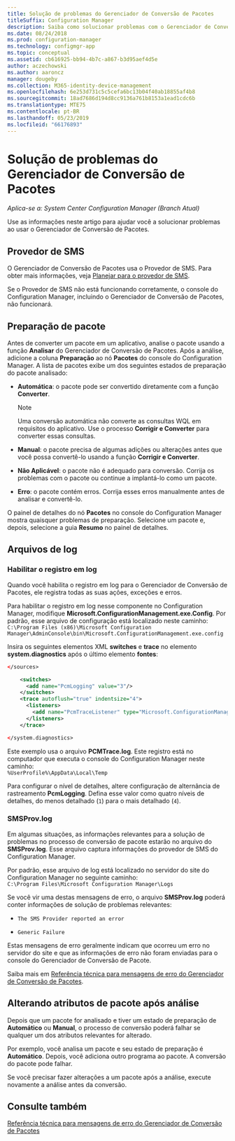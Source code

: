 ```yaml
---
title: Solução de problemas do Gerenciador de Conversão de Pacotes
titleSuffix: Configuration Manager
description: Saiba como solucionar problemas com o Gerenciador de Conversão de Pacotes no Configuration Manager.
ms.date: 08/24/2018
ms.prod: configuration-manager
ms.technology: configmgr-app
ms.topic: conceptual
ms.assetid: cb616925-bb94-4b7c-a867-b3d95aef4d5e
author: aczechowski
ms.author: aaroncz
manager: dougeby
ms.collection: M365-identity-device-management
ms.openlocfilehash: 6e253d731c5c5cefa6bc13b04f40ab18855af4b8
ms.sourcegitcommit: 18ad7686d194d8cc9136a761b8153a1ead1cdc6b
ms.translationtype: MTE75
ms.contentlocale: pt-BR
ms.lasthandoff: 05/23/2019
ms.locfileid: "66176893"
---
```

# <a name="troubleshoot-package-conversion-manager"></a>Solução de problemas do Gerenciador de Conversão de Pacotes

*Aplica-se a: System Center Configuration Manager (Branch Atual)*

<!--1357861-->

Use as informações neste artigo para ajudar você a solucionar problemas ao usar o Gerenciador de Conversão de Pacotes.



## <a name="sms-provider"></a>Provedor de SMS

O Gerenciador de Conversão de Pacotes usa o Provedor de SMS. Para obter mais informações, veja [Planejar para o provedor de SMS](/sccm/core/plan-design/hierarchy/plan-for-the-sms-provider).

Se o Provedor de SMS não está funcionando corretamente, o console do Configuration Manager, incluindo o Gerenciador de Conversão de Pacotes, não funcionará.



## <a name="package-readiness"></a>Preparação de pacote

Antes de converter um pacote em um aplicativo, analise o pacote usando a função **Analisar** do Gerenciador de Conversão de Pacotes. Após a análise, adicione a coluna **Preparação** ao nó **Pacotes** do console do Configuration Manager. A lista de pacotes exibe um dos seguintes estados de preparação do pacote analisado:

 - **Automática**: o pacote pode ser convertido diretamente com a função **Converter**.      

    > [!NOTE]  
    > Uma conversão automática não converte as consultas WQL em requisitos do aplicativo. Use o processo **Corrigir e Converter** para converter essas consultas.  

 - **Manual**: o pacote precisa de algumas adições ou alterações antes que você possa convertê-lo usando a função **Corrigir e Converter**.  

 - **Não Aplicável**: o pacote não é adequado para conversão. Corrija os problemas com o pacote ou continue a implantá-lo como um pacote.  

 - **Erro**: o pacote contém erros. Corrija esses erros manualmente antes de analisar e convertê-lo.  

O painel de detalhes do nó **Pacotes** no console do Configuration Manager mostra quaisquer problemas de preparação. Selecione um pacote e, depois, selecione a guia **Resumo** no painel de detalhes.



## <a name="log-files"></a>Arquivos de log

### <a name="enable-logging"></a>Habilitar o registro em log

Quando você habilita o registro em log para o Gerenciador de Conversão de Pacotes, ele registra todas as suas ações, exceções e erros. 

Para habilitar o registro em log nesse componente no Configuration Manager, modifique **Microsoft.ConfigurationManagement.exe.Config**. Por padrão, esse arquivo de configuração está localizado neste caminho:  
`C:\Program Files (x86)\Microsoft Configuration Manager\AdminConsole\bin\Microsoft.ConfigurationManagement.exe.config`  

Insira os seguintes elementos XML **switches** e **trace** no elemento **system.diagnostics** após o último elemento **fontes**:

``` XML
</sources>

    <switches>
      <add name="PcmLogging" value="3"/>
    </switches>
    <trace autoflush="true" indentsize="4">
      <listeners>
        <add name="PcmTraceListener" type="Microsoft.ConfigurationManagement.UserCentric.Logging.RolloverLogTraceListener, Microsoft.ConfigurationManagement.UserCentric.Logging" initializeData="%UserProfile%\AppData\Local\Temp\PcmTrace.log"/>
      </listeners>
    </trace>

</system.diagnostics>
```

Este exemplo usa o arquivo **PCMTrace.log**. Este registro está no computador que executa o console do Configuration Manager neste caminho:  
`%UserProfile%\AppData\Local\Temp`

Para configurar o nível de detalhes, altere configuração de alternância de rastreamento **PcmLogging**. Defina esse valor como quatro níveis de detalhes, do menos detalhado (`1`) para o mais detalhado (`4`).


### <a name="smsprovlog"></a>SMSProv.log

Em algumas situações, as informações relevantes para a solução de problemas no processo de conversão de pacote estarão no arquivo do **SMSProv.log**. Esse arquivo captura informações do provedor de SMS do Configuration Manager.

Por padrão, esse arquivo de log está localizado no servidor do site do Configuration Manager no seguinte caminho:  
`C:\Program Files\Microsoft Configuration Manager\Logs`

Se você vir uma destas mensagens de erro, o arquivo **SMSProv.log** poderá conter informações de solução de problemas relevantes:

- `The SMS Provider reported an error`

- `Generic Failure`

Estas mensagens de erro geralmente indicam que ocorreu um erro no servidor do site e que as informações de erro não foram enviadas para o console do Gerenciador de Conversão de Pacote.

Saiba mais em [Referência técnica para mensagens de erro do Gerenciador de Conversão de Pacotes](/sccm/apps/pcm/error-messages).



## <a name="changing-package-attributes-after-analysis"></a>Alterando atributos de pacote após análise

Depois que um pacote for analisado e tiver um estado de preparação de **Automático** ou **Manual**, o processo de conversão poderá falhar se qualquer um dos atributos relevantes for alterado.

Por exemplo, você analisa um pacote e seu estado de preparação é **Automático**. Depois, você adiciona outro programa ao pacote. A conversão do pacote pode falhar.

Se você precisar fazer alterações a um pacote após a análise, execute novamente a análise antes da conversão. 



## <a name="see-also"></a>Consulte também

[Referência técnica para mensagens de erro do Gerenciador de Conversão de Pacotes](/sccm/apps/pcm/error-messages)
